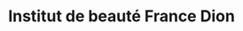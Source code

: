 ---
title: "Institut de beauté France Dion"
url: /montreal/institut-de-beaute-france-dion/
shop: Kosmetik
---